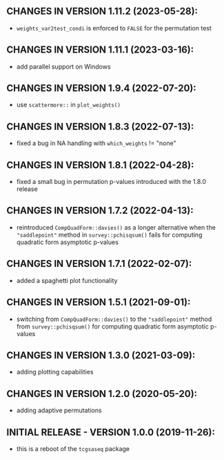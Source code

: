 CHANGES IN VERSION 1.11.2 (2023-05-28):
--------------------------------------
 + `weights_var2test_condi` is enforced to `FALSE` 
 for the permutation test
 

CHANGES IN VERSION 1.11.1 (2023-03-16):
--------------------------------------
 + add parallel support on Windows


CHANGES IN VERSION 1.9.4 (2022-07-20):
--------------------------------------
 + use `scattermore::` in `plot_weights()`


CHANGES IN VERSION 1.8.3 (2022-07-13):
--------------------------------------
 + fixed a bug in NA handling with `which_weights` != "none"


CHANGES IN VERSION 1.8.1 (2022-04-28):
--------------------------------------
 + fixed a small bug in permutation p-values introduced with the 1.8.0 release


CHANGES IN VERSION 1.7.2 (2022-04-13):
--------------------------------------
 + reintroduced `CompQuadForm::davies()` as a longer alternative when the
 `"saddlepoint"` method in `survey::pchisqsum()` fails for computing quadratic 
 form asymptotic p-values
 
 
CHANGES IN VERSION 1.7.1 (2022-02-07):
--------------------------------------
 + added a spaghetti plot functionality


CHANGES IN VERSION 1.5.1 (2021-09-01):
--------------------------------------
 + switching from `CompQuadForm::davies()` to the `"saddlepoint"` method from 
 `survey::pchisqsum()` for computing quadratic form asymptotic p-values


CHANGES IN VERSION 1.3.0 (2021-03-09):
--------------------------------------
 + adding plotting capabilities


CHANGES IN VERSION 1.2.0 (2020-05-20):
--------------------------------------
 + adding adaptive permutations


INITIAL RELEASE - VERSION 1.0.0 (2019-11-26):
---------------------------------------------
 + this is a reboot of the `tcgsaseq` package

